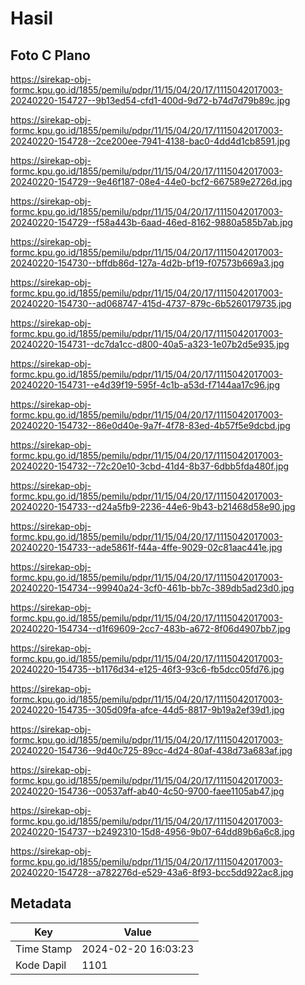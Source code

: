 # Hasil

## Foto C Plano

https://sirekap-obj-formc.kpu.go.id/1855/pemilu/pdpr/11/15/04/20/17/1115042017003-20240220-154727--9b13ed54-cfd1-400d-9d72-b74d7d79b89c.jpg

https://sirekap-obj-formc.kpu.go.id/1855/pemilu/pdpr/11/15/04/20/17/1115042017003-20240220-154728--2ce200ee-7941-4138-bac0-4dd4d1cb8591.jpg

https://sirekap-obj-formc.kpu.go.id/1855/pemilu/pdpr/11/15/04/20/17/1115042017003-20240220-154729--9e46f187-08e4-44e0-bcf2-667589e2726d.jpg

https://sirekap-obj-formc.kpu.go.id/1855/pemilu/pdpr/11/15/04/20/17/1115042017003-20240220-154729--f58a443b-6aad-46ed-8162-9880a585b7ab.jpg

https://sirekap-obj-formc.kpu.go.id/1855/pemilu/pdpr/11/15/04/20/17/1115042017003-20240220-154730--bffdb86d-127a-4d2b-bf19-f07573b669a3.jpg

https://sirekap-obj-formc.kpu.go.id/1855/pemilu/pdpr/11/15/04/20/17/1115042017003-20240220-154730--ad068747-415d-4737-879c-6b5260179735.jpg

https://sirekap-obj-formc.kpu.go.id/1855/pemilu/pdpr/11/15/04/20/17/1115042017003-20240220-154731--dc7da1cc-d800-40a5-a323-1e07b2d5e935.jpg

https://sirekap-obj-formc.kpu.go.id/1855/pemilu/pdpr/11/15/04/20/17/1115042017003-20240220-154731--e4d39f19-595f-4c1b-a53d-f7144aa17c96.jpg

https://sirekap-obj-formc.kpu.go.id/1855/pemilu/pdpr/11/15/04/20/17/1115042017003-20240220-154732--86e0d40e-9a7f-4f78-83ed-4b57f5e9dcbd.jpg

https://sirekap-obj-formc.kpu.go.id/1855/pemilu/pdpr/11/15/04/20/17/1115042017003-20240220-154732--72c20e10-3cbd-41d4-8b37-6dbb5fda480f.jpg

https://sirekap-obj-formc.kpu.go.id/1855/pemilu/pdpr/11/15/04/20/17/1115042017003-20240220-154733--d24a5fb9-2236-44e6-9b43-b21468d58e90.jpg

https://sirekap-obj-formc.kpu.go.id/1855/pemilu/pdpr/11/15/04/20/17/1115042017003-20240220-154733--ade5861f-f44a-4ffe-9029-02c81aac441e.jpg

https://sirekap-obj-formc.kpu.go.id/1855/pemilu/pdpr/11/15/04/20/17/1115042017003-20240220-154734--99940a24-3cf0-461b-bb7c-389db5ad23d0.jpg

https://sirekap-obj-formc.kpu.go.id/1855/pemilu/pdpr/11/15/04/20/17/1115042017003-20240220-154734--d1f69609-2cc7-483b-a672-8f06d4907bb7.jpg

https://sirekap-obj-formc.kpu.go.id/1855/pemilu/pdpr/11/15/04/20/17/1115042017003-20240220-154735--b1176d34-e125-46f3-93c6-fb5dcc05fd76.jpg

https://sirekap-obj-formc.kpu.go.id/1855/pemilu/pdpr/11/15/04/20/17/1115042017003-20240220-154735--305d09fa-afce-44d5-8817-9b19a2ef39d1.jpg

https://sirekap-obj-formc.kpu.go.id/1855/pemilu/pdpr/11/15/04/20/17/1115042017003-20240220-154736--9d40c725-89cc-4d24-80af-438d73a683af.jpg

https://sirekap-obj-formc.kpu.go.id/1855/pemilu/pdpr/11/15/04/20/17/1115042017003-20240220-154736--00537aff-ab40-4c50-9700-faee1105ab47.jpg

https://sirekap-obj-formc.kpu.go.id/1855/pemilu/pdpr/11/15/04/20/17/1115042017003-20240220-154737--b2492310-15d8-4956-9b07-64dd89b6a6c8.jpg

https://sirekap-obj-formc.kpu.go.id/1855/pemilu/pdpr/11/15/04/20/17/1115042017003-20240220-154728--a782276d-e529-43a6-8f93-bcc5dd922ac8.jpg


## Metadata

| Key        | Value               |
| ---------- | ------------------- |
| Time Stamp | 2024-02-20 16:03:23 |
| Kode Dapil | 1101                |



